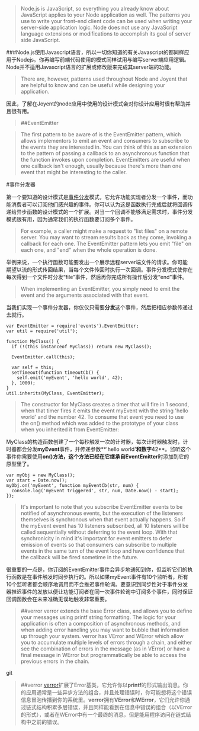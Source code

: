 >Node.js is JavaScript, so everything you already know about JavaScript applies to your Node application as well. The patterns you use to write your front-end client code can be used when writing your server-side application logic. Node does not use any JavaScript language extensions or modifications to accomplish its goal of server side JavaScript.

###Node.js使用Javascript语言，所以一切你知道的有关Javascript的都同样应用于Nodejs。你再编写前端代码使用的模式同样试用与编写server端应用逻辑。Node并不适用Javascript语言的扩展或修改版来完成其server端的功能。

>There are, however, patterns used throughout Node and Joyent that are helpful to know and can be useful while designing your application.

因此，了解在Joyent的node应用中使用的设计模式会对你设计应用时很有帮助并且很有用。




>##EventEmitter

>The first pattern to be aware of is the EventEmitter pattern, which allows implementors to emit an event and consumers to subscribe to the events they are interested in. You can think of this as an extension to the pattern of passing a callback to an asynchronous function that the function invokes upon completion. EventEmitters are useful when one callback isn't enough, usually because there's more than one event that might be interesting to the caller.

#事件分发器


第一个要知道的设计模式是[事件分发](https://nodejs.org/api/events.html#events_class_events_eventemitter)模式，它允许功能实现者分发一个事件，而功能消费者可以订阅他们感兴趣的事件。你可以认为这是函数执行完成后就将回调传递给异步函数的设计模式的一个扩展。对当一个回调不能够满足需求时，事件分发模式很有用，因为通常我们的执行函数要订阅多个事件。

>For example, a caller might make a request to "list files" on a remote server. You may want to stream results back as they come, invoking a callback for each one. The EventEmitter pattern lets you emit "file" on each one, and "end" when the whole operation is done.

举例来说，一个执行函数可能要发出一个展示远程server端文件的请求。你可能期望以流的形式传回结果，当每个文件传回时执行一次回调。事件分发模式使你在每次得到一个文件时分发“file”事件，然后再你完成所有操作后分发“end”事件。

>When implementing an EventEmitter, you simply need to emit the event and the arguments associated with that event.

当我们实现一个事件分发器，你仅仅只需要**分发**这个事件，然后把相应参数传递过去就行。

```
var EventEmitter = require('events').EventEmitter;
var util = require('util');

function MyClass() {
  if (!(this instanceof MyClass)) return new MyClass();

  EventEmitter.call(this);

  var self = this;
  setTimeout(function timeoutCb() {
    self.emit('myEvent', 'hello world', 42);
  }, 1000);
}
util.inherits(MyClass, EventEmitter);
```

>The constructor for MyClass creates a timer that will fire in 1 second, when that timer fires it emits the event myEvent with the string 'hello world' and the number 42. To consume that event you need to use the on() method which was added to the prototype of your class when you inherited it from EventEmitter:

MyClass的构造函数创建了一个每秒触发一次的计时器，每次计时器触发时，计时器都会分发**myEvent**事件，并传递参数**'hello world'**和数字**42**。监听这个事件你需要使用**on()**方法，这个方法已经在它继承自**EventEmitter**时添加到它的原型里了。

```
var myObj = new MyClass();
var start = Date.now();
myObj.on('myEvent', function myEventCb(str, num) {
  console.log('myEvent triggered', str, num, Date.now() - start);
});
```
>It's important to note that you subscribe EventEmitter events to be notified of asynchronous events, but the execution of the listeners themselves is synchronous when that event actually happens. So if the myEvent event has 10 listeners subscribed, all 10 listeners will be called sequentially without deferring to the event loop. With that synchronicity in mind it's important for event emitters to defer emission of events so that consumers can subscribe to multiple events in the same turn of the event loop and have confidence that the callback will be fired sometime in the future.

很重要的一点是，你订阅的EventEmitter事件会异步地通知到你，但监听它们的执行函数是在事件触发时同步执行的。所以如果myEvent事件有10个监听者，所有10个监听者都会顺序地调用而不会推迟事件轮询。要意识到同步性对于事件分发器推迟事件的发放以便让功能订阅者在同一次事件轮询中订阅多个事件，同时保证回调函数会在未来准确无误地触发非常重要。

>##verror
verror extends the base Error class, and allows you to define your messages using printf string formatting. The logic for your application is often a composition of asynchronous methods, and when adding error handling you may want to bubble that information up through your system. verror has VError and WError which allow you to accumulate multiple levels of errors through a chain, and either see the combination of errors in the message (as in VError) or have a final message in WError but programmatically be able to access the previous errors in the chain.

git 
>##verror
>[verror](https://npmjs.org/package/verror)扩展了Error基类，它允许你以**printf**的形式输出消息。你的应用通常是一些异步方法的组合，并且处理错误时，你可能想将这个错误信息冒泡传播到你的系统里。**verror**拥有**VError**和**WError**，它们允许你通过链式结构积累多层错误，并且同样能看到在信息中错误的组合（以VError的形式），或者在WError中有一个最终的消息，但是能用程序访问在链式结构中之前的错误。

